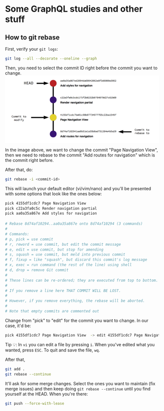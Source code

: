 # Some GraphQL studies and other stuff


## How to git rebase
First, verify your `git logs`:
```bash
git log --all --decorate --oneline --graph 
```

Then, you need to select the commit ID right before the commit you want to change.
<img src="./docs/img/GitRebase.png" align="center">
<caption>In the image above, we want to change the commit "Page Navigation View", then we need to rebase to the commit "Add routes for navigation" which is the commit right before.</caption>

After that, do:
```bash
git rebase -i <commit-id>
```
This will launch your default editor (vi/vim/nano) and you'll be presented with some options that look like the ones below:
```bash
pick 4155df1cdc7 Page Navigation View
pick c22a3fa0c5c Render navigation partial
pick aa0a35a867e Add styles for navigation

# Rebase 8d74af10294..aa0a35a867e onto 8d74af10294 (3 commands)
#
# Commands:
# p, pick = use commit
# r, reword = use commit, but edit the commit message
# e, edit = use commit, but stop for amending
# s, squash = use commit, but meld into previous commit
# f, fixup = like "squash", but discard this commit's log message
# x, exec = run command (the rest of the line) using shell
# d, drop = remove Git commit
#
# These lines can be re-ordered; they are executed from top to bottom.
#
# If you remove a line here THAT COMMIT WILL BE LOST.
#
# However, if you remove everything, the rebase will be aborted.
#
# Note that empty commits are commented out
```
Change from "pick" to "edit" for the commit you want to change. In our case, it'd be:
```bash
pick 4155df1cdc7 Page Navigation View  -> edit 4155df1cdc7 Page Navigation View
```

<quote>Tip 💡: In `vi` you can edit a file by pressing `i`. When you've edited what you wanted, press `ESC`. To quit and save the file, `wq`.</quote>

After that,
```bash
git add .
git rebase --continue
```

It'll ask for some merge changes. Select the ones you want to maintain (fix merge issues) and then keep doing `git rebase --continue` until you find yourself at the HEAD.
When you're there:
```bash
git push --force-with-lease
```